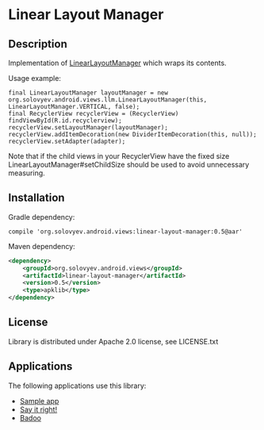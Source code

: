 # Linear Layout Manager

## Description
Implementation of [LinearLayoutManager](https://developer.android.com/reference/android/support/v7/widget/LinearLayoutManager.html) which wraps its contents.

Usage example:
<pre><code>final LinearLayoutManager layoutManager = new org.solovyev.android.views.llm.LinearLayoutManager(this, LinearLayoutManager.VERTICAL, false);
final RecyclerView recyclerView = (RecyclerView) findViewById(R.id.recyclerview);
recyclerView.setLayoutManager(layoutManager);
recyclerView.addItemDecoration(new DividerItemDecoration(this, null));
recyclerView.setAdapter(adapter);</code></pre>

Note that if the child views in your RecyclerView have the fixed size LinearLayoutManager#setChildSize should be used
to avoid unnecessary measuring.

## Installation
Gradle dependency:
<pre><code>compile 'org.solovyev.android.views:linear-layout-manager:0.5@aar'</code></pre>
Maven dependency:
```xml
<dependency>
    <groupId>org.solovyev.android.views</groupId>
    <artifactId>linear-layout-manager</artifactId>
    <version>0.5</version>
    <type>apklib</type>
</dependency>
```

## License
Library is distributed under Apache 2.0 license, see LICENSE.txt

## Applications

The following applications use this library:
* [Sample app](https://oss.sonatype.org/content/repositories/releases/org/solovyev/android/views/linear-layout-manager-app/)
* [Say it right!](https://play.google.com/store/apps/details?id=org.solovyev.android.dictionary.forvo)
* [Badoo](https://play.google.com/store/apps/details?id=com.badoo.mobile)
